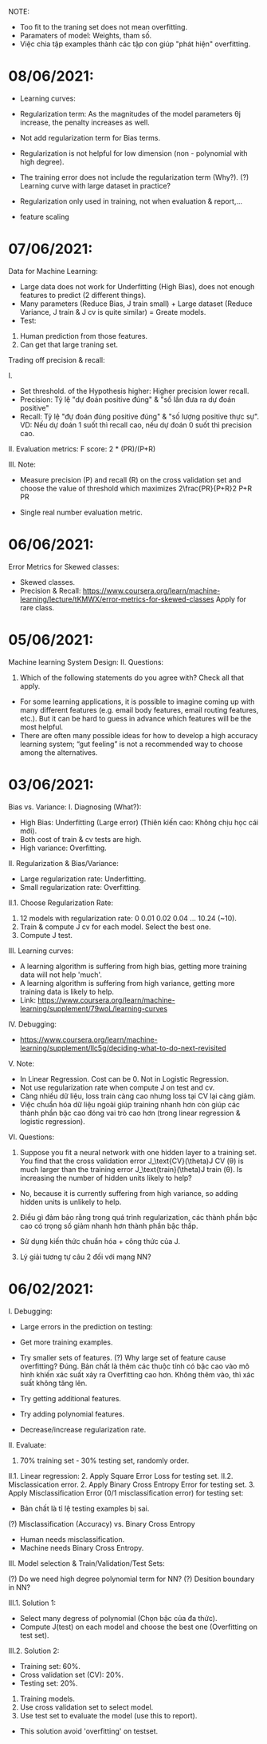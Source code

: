 NOTE: 
- Too fit to the traning set does not mean overfitting.
- Paramaters of model: Weights, tham số.
- Việc chia tập examples thành các tập con giúp "phát hiện" overfitting.

# 08/06/2021: 
- Learning curves: 
- Regularization term: As the magnitudes of the model parameters θj 
increase, the penalty increases as well.
- Not add regularization term for Bias terms.
- Regularization is not helpful for low dimension (non - polynomial with high degree).
- The training error does not include the regularization term (Why?).
(?) Learning curve with large dataset in practice?

- Regularization only used in training, not when evaluation & report,...
- feature scaling




# 07/06/2021: 
Data for Machine Learning: 
- Large data does not work for Underfitting (High Bias), does not enough features to predict (2 different things).
- Many parameters (Reduce Bias, J train small) + Large dataset (Reduce Variance, J train & J cv is quite similar) = Greate models.
- Test: 
 1. Human prediction from those features.
 2. Can get that large traning set.



Trading off precision & recall: 

I. 
- Set threshold. of the Hypothesis higher: Higher precision lower recall.
- Precision: Tỷ lệ "dự đoán positive đúng" & "số lần đưa ra dự đoán positive"
- Recall: Tỷ lệ "đự đoán đúng positive đúng" & "số lượng positive thực sự".
VD: Nếu dự đoán 1 suốt thì recall cao, nếu dự đoán 0 suốt thì precision cao.

II. Evaluation metrics: 
F score: 2 * (PR)/(P+R)

III. Note: 
* Measure precision (P) and recall (R) on the cross validation set and choose the value of threshold which maximizes 2\frac{PR}{P+R}2 
P+R
PR

* Single real number evaluation metric.
​




# 06/06/2021: 
Error Metrics for Skewed classes:
- Skewed classes.
- Precision & Recall: https://www.coursera.org/learn/machine-learning/lecture/tKMWX/error-metrics-for-skewed-classes Apply for rare class.





# 05/06/2021: 
Machine learning System Design: 
II. Questions: 
1. Which of the following statements do you agree with? Check all that apply.
- For some learning applications, it is possible to imagine coming up with many different features (e.g. email body features, email routing features, etc.). But it can be hard to guess in advance which features will be the most helpful.
- There are often many possible ideas for how to develop a high accuracy learning system; “gut feeling” is not a recommended way to choose among the alternatives.

# 03/06/2021: 
Bias vs. Variance: 
I. Diagnosing (What?):
- High Bias: Underfitting (Large error) (Thiên kiến cao: Không chịu học cái mới).
 - Both cost of train & cv tests are high.
- High variance: Overfitting.

II. Regularization & Bias/Variance: 
- Large regularization rate: Underfitting.
- Small regularization rate: Overfitting.

II.1. Choose Regularization Rate: 
1. 12 models with regularization rate: 0 0.01 0.02 0.04 ... 10.24 (~10).
2. Train & compute J cv for each model. Select the best one.
3. Compute J test.

III. Learning curves: 
- A learning algorithm is suffering from high bias, getting more training data will not help 'much'.
- A learning algorithm is suffering from high variance, getting more training data is likely to help.
- Link: https://www.coursera.org/learn/machine-learning/supplement/79woL/learning-curves

IV. Debugging: 
- https://www.coursera.org/learn/machine-learning/supplement/llc5g/deciding-what-to-do-next-revisited

V. Note: 
- In Linear Regression. Cost can be 0. Not in Logistic Regression.
- Not use regularization rate when compute J on test and cv.
- Càng nhiều dữ liệu, loss train càng cao nhưng loss tại CV lại càng giảm.
- Việc chuẩn hóa dữ liệu ngoài giúp training nhanh hơn còn giúp các thành phần bậc cao đóng vai trò cao hơn (trong linear regression & logistic regression).

VI. Questions: 
1. Suppose you fit a neural network with one hidden layer to a training set. You find that the cross validation error J_\text{CV}(\theta)J CV (θ) is much larger than the training error J_\text{train}(\theta)J train (θ). Is increasing the number of hidden units likely to help?
- No, because it is currently suffering from high variance, so adding hidden units is unlikely to help.

2. Điều gì đảm bảo rằng trong quá trình regularization, các thành phần bậc cao có trọng số giảm nhanh hơn thành phần bậc thấp.
- Sử dụng kiến thức chuẩn hóa + công thức của J.

3. Lý giải tương tự câu 2 đối với mạng NN?


# 06/02/2021: 
I. Debugging: 
- Large errors in the prediction on testing: 
 - Get more training examples.
 - Try smaller sets of features.
(?) Why large set of feature cause overfitting?
Đúng. Bản chất là thêm các thuộc tính có bậc cao vào mô hình khiến xác suất xảy ra Overfitting cao hơn. Không thêm vào, thì xác suất không tăng lên.

 - Try getting additional features.
 - Try adding polynomial features.
 - Decrease/increase regularization rate.

II. Evaluate: 
1. 70% training set - 30% testing set, randomly order.

II.1. Linear regression: 
2. Apply Square Error Loss for testing set.
II.2. Misclassication error.
2. Apply Binary Cross Entropy Error for testing set.
3. Apply Misclassification Error (0/1 misclassification error) for testing set: 
- Bản chất là tỉ lệ testing examples bị sai.

(?) Misclassification (Accuracy) vs. Binary Cross Entropy
- Human needs misclassification.
- Machine needs Binary Cross Entropy.

III. Model selection & Train/Validation/Test Sets: 

(?) Do we need high degree polynomial term for NN?
(?) Desition boundary in NN?

III.1. Solution 1: 
- Select many degress of polynomial (Chọn bậc của đa thức).
- Compute J(test) on each model and choose the best one (Overfitting on test set).

III.2. Solution 2: 
- Training set: 60%.
- Cross validation set (CV): 20%.
- Testing set: 20%.

1. Training models.
2. Use cross validation set to select model.
3. Use test set to evaluate the model (use this to report).
- This solution avoid 'overfitting' on testset.